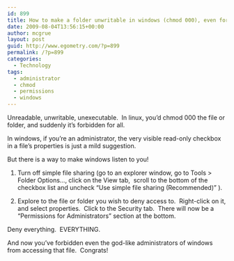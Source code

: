 ```yaml
---
id: 899
title: How to make a folder unwritable in windows (chmod 000), even for administrators
date: 2009-08-04T13:56:15+00:00
author: mcgrue
layout: post
guid: http://www.egometry.com/?p=899
permalink: /?p=899
categories:
  - Technology
tags:
  - administrator
  - chmod
  - permissions
  - windows
---
```

Unreadable, unwritable, unexecutable.  In linux, you&#8217;d chmod 000 the file or folder, and suddenly it&#8217;s forbidden for all.

In windows, if you&#8217;re an administrator, the very visible read-only checkbox in a file&#8217;s properties is just a mild suggestion.

But there is a way to make windows listen to you!

1. Turn off simple file sharing (go to an explorer window, go to Tools > Folder Options&#8230;, click on the View tab,  scroll to the bottom of the checkbox list and uncheck &#8220;Use simple file sharing (Recommended)&#8221; ).

2. Explore to the file or folder you wish to deny access to.  Right-click on it, and select properties.  Click to the Security tab.  There will now be a &#8220;Permissions for Administrators&#8221; section at the bottom.

Deny everything.  EVERYTHING.

And now you&#8217;ve forbidden even the god-like administrators of windows from accessing that file.  Congrats!